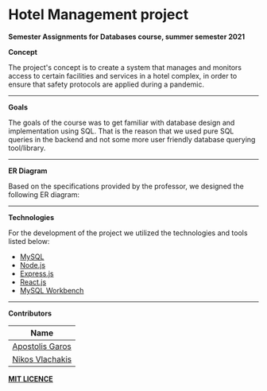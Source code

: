  # Hotel Management project

**Semester Assignments for Databases course, summer semester 2021**



**Concept**

The project's concept is to create a system that manages and monitors access to certain facilities and services in a hotel complex, in order to ensure that safety protocols are applied during a pandemic.

---

**Goals**

The goals of the course was to get familiar with database design and implementation using SQL. That is the reason that we used pure SQL queries in the backend and not some more user friendly database querying tool/library. 

---

**ER Diagram**

Based on the specifications provided by the professor, we designed the following ER diagram:

---
**Technologies**

For the development of the project we utilized the technologies and tools listed below:

-   [MySQL](https://www.mysql.com/)
-   [Node.js](https://nodejs.org/en/)
-   [Express.js](https://expressjs.com/)
-   [React.js](https://reactjs.org/)
-   [MySQL Workbench](https://www.mysql.com/products/workbench/)

---
**Contributors** 

| Name
| ----- 
| [Apostolis Garos](https://github.com/ApostolisGaros)
| [Nikos Vlachakis](https://github.com/NikosVlachakis)


**[MIT LICENCE](https://github.com/ApostolisGaros/HotelManagementProject/blob/main/LICENSE)**
